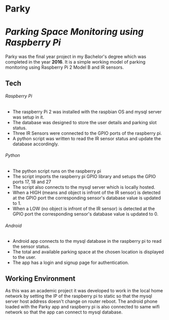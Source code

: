 # Parky
# _Parking Space Monitoring using Raspberry Pi_

Parky was the final year project in my Bachelor's degree which was completed in the year **2016**. It is a simple working model of parking monitoring using Raspberry Pi 2 Model B and IR sensors.  

## Tech

###### Raspberry Pi
- The raspberry Pi 2 was installed with the raspbian OS and mysql server was setup in it.
- The database was designed to store the user details and parking slot status.
- Three IR Sensors were connected to the GPIO ports of the raspberry pi.
- A python script was written to read the IR sensor status and update the database accordingly.

###### Python
- The python script runs on the raspberry pi
- The script imports the raspberry pi GPIO library and setups the GPIO ports 17, 18 and 27
- The script also connects to the mysql server which is locally hosted.
- When a HIGH (means and object is infront of the IR sensor) is detected at the GPIO port the corresponding sensor's database value is updated to 1.
- When a LOW (no object is infront of the IR sensor) is detected at the GPIO port the corresponding sensor's database value is updated to 0.
 
###### Android
- Android app connects to the mysql database in the raspberry pi to read the sensor status.
- The total and available parking space at the chosen location is displayed to the user.
- The app has a login and signup page for authentication.

## Working Environment
As this was an academic project it was developed to work in the local home network by setting the IP of the raspberry pi to static so that the mysql server host address doesn't change on router reboot. The android phone loaded with the Parky app and raspberry pi is also connected to same wifi network so that the app can connect to mysql database. 